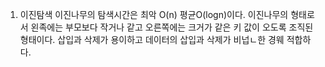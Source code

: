 1. 이진탐색 
이진나무의 탐색시간은 최악 O(n) 평균O(logn)이다.
이진나무의 형태로서 왼족에는 부모보다 작거나 같고 오른쪽에는 
크거가 같은 키 값이 오도록 조직된 형태이다.
삽입과 삭제가 용이하고 데이터의 삽입과 삭제가 비넙ㄴ한 경웨 적합하다.